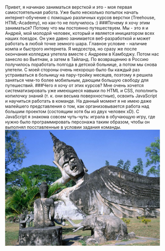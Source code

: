 Привет, я начинаю заниматься версткой и это - моя первая самостоятельная работа. Уже было несколько попыток начать интернет-обучение с помощью различных курсов верстки (Treehouse, HTML-Academy), но как-то не получилось :)
###Почему я хочу этим заниматься? 
Потому что мы постоянно путешествуем. Мы - это я и Андрей, мой молодой человек, который и является инициатором всех наших поездок. Он уже давно занимается веб-разработкой и может работать в любой точке земного шара. Главное условие - наличие компа и быстрого интернета. Я медсестра, но сразу же после окончания колледжа улетела вместе с Андреем в Камбоджу. Потом нас занесло во Вьетнам, а затем в Тайланд. По возвращению в Россию получилось поработать полгода в детской больнице, а потом мы снова улетели. С моей стороны очень нехорошо было бы каждый раз устраиваться в больницу на пару-тройку месяцев, поэтому я решила заняться чем-то более мобильным, дающим большую свободу для путешествий.
###Чего я хочу от этих курсов?
Мне очень хочется систематизировать уже имеющиеся навыки по HTML и CSS, пополнить копилочку знаний (т. к. они весьма поверхностные), освоить JavaScript и научиться работать в команде. На данный момент я не имею даже малейшего представления о том, как организовывается работа над большим проектом (состоящим хотя бы из двух человек xD). С JavaScript я знакома совсем чуть-чуть: играла в обучающую игру, где нужно было программировать персонажа таким образом, чтобы он выполнял посставленные в условии задания команды.
![Buddha](Buddha.jpg)